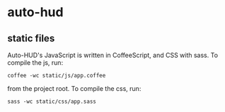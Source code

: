 # auto-hud

## static files
Auto-HUD's JavaScript is written in CoffeeScript, and CSS with sass. To compile
the js, run:

	coffee -wc static/js/app.coffee

from the project root. To compile the css, run:

	sass -wc static/css/app.sass
